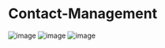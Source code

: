 # Contact-Management

![image](https://user-images.githubusercontent.com/56573972/195781083-5928b3fa-c775-4ffc-bc83-fc06070916fc.png)
![image](https://user-images.githubusercontent.com/56573972/195781322-451d4347-10a6-4253-be0c-75b81ce6bcd5.png)
![image](https://user-images.githubusercontent.com/56573972/195781377-23de176b-704d-425f-9f80-b92d67331a57.png)
